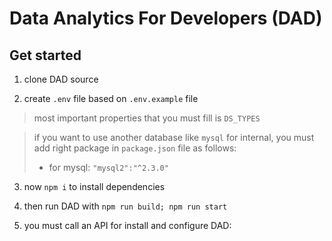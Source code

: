 
# Data Analytics For Developers (DAD)

## Get started

1. clone DAD source

2. create `.env` file based on `.env.example` file

> most important properties that you must fill is `DS_TYPES`

> if you want to use another database like `mysql` for internal, you must add right package in `package.json` file as follows:
> - for mysql: `"mysql2":"^2.3.0"`

3. now `npm i` to install dependencies

4. then run DAD with `npm run build; npm run start`

5. you must call an API for install and configure DAD:

```

```